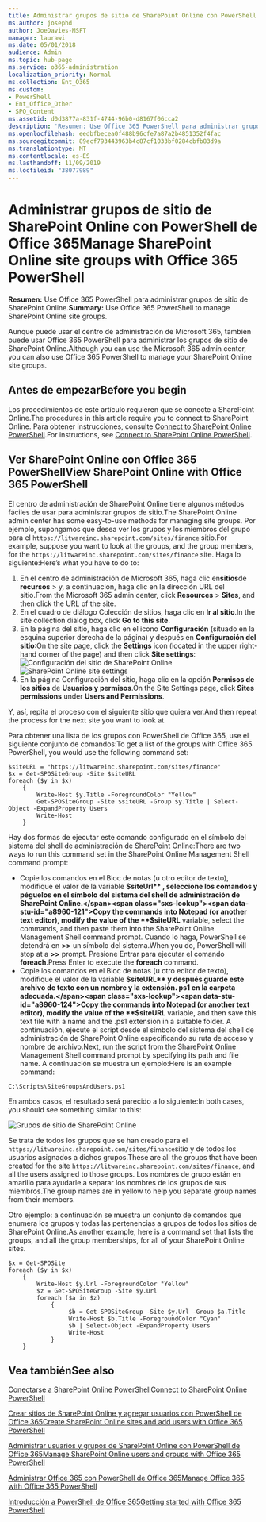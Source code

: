 ```yaml
---
title: Administrar grupos de sitio de SharePoint Online con PowerShell de Office 365
ms.author: josephd
author: JoeDavies-MSFT
manager: laurawi
ms.date: 05/01/2018
audience: Admin
ms.topic: hub-page
ms.service: o365-administration
localization_priority: Normal
ms.collection: Ent_O365
ms.custom:
- PowerShell
- Ent_Office_Other
- SPO_Content
ms.assetid: d0d3877a-831f-4744-96b0-d8167f06cca2
description: 'Resumen: Use Office 365 PowerShell para administrar grupos de sitio de SharePoint Online.'
ms.openlocfilehash: eedbfbecea0f488b96cfe7a87a2b4851352f4fac
ms.sourcegitcommit: 89ecf793443963b4c87cf1033bf0284cbfb83d9a
ms.translationtype: MT
ms.contentlocale: es-ES
ms.lasthandoff: 11/09/2019
ms.locfileid: "38077989"
---
```

# <a name="manage-sharepoint-online-site-groups-with-office-365-powershell"></a><span data-ttu-id="a8960-103">Administrar grupos de sitio de SharePoint Online con PowerShell de Office 365</span><span class="sxs-lookup"><span data-stu-id="a8960-103">Manage SharePoint Online site groups with Office 365 PowerShell</span></span>

 <span data-ttu-id="a8960-104">**Resumen:** Use Office 365 PowerShell para administrar grupos de sitio de SharePoint Online.</span><span class="sxs-lookup"><span data-stu-id="a8960-104">**Summary:** Use Office 365 PowerShell to manage SharePoint Online site groups.</span></span>
  
<span data-ttu-id="a8960-105">Aunque puede usar el centro de administración de Microsoft 365, también puede usar Office 365 PowerShell para administrar los grupos de sitio de SharePoint Online.</span><span class="sxs-lookup"><span data-stu-id="a8960-105">Although you can use the Microsoft 365 admin center, you can also use Office 365 PowerShell to manage your SharePoint Online site groups.</span></span>

## <a name="before-you-begin"></a><span data-ttu-id="a8960-106">Antes de empezar</span><span class="sxs-lookup"><span data-stu-id="a8960-106">Before you begin</span></span>

<span data-ttu-id="a8960-107">Los procedimientos de este artículo requieren que se conecte a SharePoint Online.</span><span class="sxs-lookup"><span data-stu-id="a8960-107">The procedures in this article require you to connect to SharePoint Online.</span></span> <span data-ttu-id="a8960-108">Para obtener instrucciones, consulte [Connect to SharePoint Online PowerShell](https://docs.microsoft.com/powershell/sharepoint/sharepoint-online/connect-sharepoint-online?view=sharepoint-ps).</span><span class="sxs-lookup"><span data-stu-id="a8960-108">For instructions, see [Connect to SharePoint Online PowerShell](https://docs.microsoft.com/powershell/sharepoint/sharepoint-online/connect-sharepoint-online?view=sharepoint-ps).</span></span>

## <a name="view-sharepoint-online-with-office-365-powershell"></a><span data-ttu-id="a8960-109">Ver SharePoint Online con Office 365 PowerShell</span><span class="sxs-lookup"><span data-stu-id="a8960-109">View SharePoint Online with Office 365 PowerShell</span></span>

<span data-ttu-id="a8960-110">El centro de administración de SharePoint Online tiene algunos métodos fáciles de usar para administrar grupos de sitio.</span><span class="sxs-lookup"><span data-stu-id="a8960-110">The SharePoint Online admin center has some easy-to-use methods for managing site groups.</span></span> <span data-ttu-id="a8960-111">Por ejemplo, supongamos que desea ver los grupos y los miembros del grupo para el `https://litwareinc.sharepoint.com/sites/finance` sitio.</span><span class="sxs-lookup"><span data-stu-id="a8960-111">For example, suppose you want to look at the groups, and the group members, for the `https://litwareinc.sharepoint.com/sites/finance` site.</span></span> <span data-ttu-id="a8960-112">Haga lo siguiente:</span><span class="sxs-lookup"><span data-stu-id="a8960-112">Here’s what you have to do to:</span></span>

1. <span data-ttu-id="a8960-113">En el centro de administración de Microsoft 365, haga clic en**sitios**de **recursos** > y, a continuación, haga clic en la dirección URL del sitio.</span><span class="sxs-lookup"><span data-stu-id="a8960-113">From the Microsoft 365 admin center, click **Resources** > **Sites**, and then click the URL of the site.</span></span>
2. <span data-ttu-id="a8960-114">En el cuadro de diálogo Colección de sitios, haga clic en **Ir al sitio**.</span><span class="sxs-lookup"><span data-stu-id="a8960-114">In the site collection dialog box, click **Go to this site**.</span></span>
3. <span data-ttu-id="a8960-115">En la página del sitio, haga clic en el icono **Configuración** (situado en la esquina superior derecha de la página) y después en **Configuración del sitio**:</span><span class="sxs-lookup"><span data-stu-id="a8960-115">On the site page, click the **Settings** icon (located in the upper right-hand corner of the page) and then click **Site settings**:</span></span><br/>
<span data-ttu-id="a8960-116">![Configuración del sitio de SharePoint Online](media/spo-site-settings.png)</span><span class="sxs-lookup"><span data-stu-id="a8960-116">![SharePoint Online site settings](media/spo-site-settings.png)</span></span><br/>
4. <span data-ttu-id="a8960-117">En la página Configuración del sitio, haga clic en la opción **Permisos de los sitios** de **Usuarios y permisos**.</span><span class="sxs-lookup"><span data-stu-id="a8960-117">On the Site Settings page, click **Sites permissions** under **Users and Permissions**.</span></span>

<span data-ttu-id="a8960-118">Y, así, repita el proceso con el siguiente sitio que quiera ver.</span><span class="sxs-lookup"><span data-stu-id="a8960-118">And then repeat the process for the next site you want to look at.</span></span>

<span data-ttu-id="a8960-119">Para obtener una lista de los grupos con PowerShell de Office 365, use el siguiente conjunto de comandos:</span><span class="sxs-lookup"><span data-stu-id="a8960-119">To get a list of the groups with Office 365 PowerShell, you would use the following command set:</span></span>

```
$siteURL = "https://litwareinc.sharepoint.com/sites/finance"
$x = Get-SPOSiteGroup -Site $siteURL
foreach ($y in $x)
    {
        Write-Host $y.Title -ForegroundColor "Yellow"
        Get-SPOSiteGroup -Site $siteURL -Group $y.Title | Select-Object -ExpandProperty Users
        Write-Host
    }
```

<span data-ttu-id="a8960-120">Hay dos formas de ejecutar este comando configurado en el símbolo del sistema del shell de administración de SharePoint Online:</span><span class="sxs-lookup"><span data-stu-id="a8960-120">There are two ways to run this command set in the SharePoint Online Management Shell command prompt:</span></span>

- <span data-ttu-id="a8960-121">Copie los comandos en el Bloc de notas (u otro editor de texto), modifique el valor de la variable **$siteUrl** , seleccione los comandos y péguelos en el símbolo del sistema del shell de administración de SharePoint Online.</span><span class="sxs-lookup"><span data-stu-id="a8960-121">Copy the commands into Notepad (or another text editor), modify the value of the **$siteURL** variable, select the commands, and then paste them into the SharePoint Online Management Shell command prompt.</span></span> <span data-ttu-id="a8960-122">Cuando lo haga, PowerShell se detendrá en **>>** un símbolo del sistema.</span><span class="sxs-lookup"><span data-stu-id="a8960-122">When you do, PowerShell will stop at a **>>** prompt.</span></span> <span data-ttu-id="a8960-123">Presione Entrar para ejecutar el comando **foreach**.</span><span class="sxs-lookup"><span data-stu-id="a8960-123">Press Enter to execute the **foreach** command.</span></span><br/>
- <span data-ttu-id="a8960-124">Copie los comandos en el Bloc de notas (u otro editor de texto), modifique el valor de la variable **$siteURL** y después guarde este archivo de texto con un nombre y la extensión. ps1 en la carpeta adecuada.</span><span class="sxs-lookup"><span data-stu-id="a8960-124">Copy the commands into Notepad (or another text editor), modify the value of the **$siteURL** variable, and then save this text file with a name and the .ps1 extension in a suitable folder.</span></span> <span data-ttu-id="a8960-125">A continuación, ejecute el script desde el símbolo del sistema del shell de administración de SharePoint Online especificando su ruta de acceso y nombre de archivo.</span><span class="sxs-lookup"><span data-stu-id="a8960-125">Next, run the script from the SharePoint Online Management Shell command prompt by specifying its path and file name.</span></span> <span data-ttu-id="a8960-126">A continuación se muestra un ejemplo:</span><span class="sxs-lookup"><span data-stu-id="a8960-126">Here is an example command:</span></span>

```
C:\Scripts\SiteGroupsAndUsers.ps1
```

<span data-ttu-id="a8960-127">En ambos casos, el resultado será parecido a lo siguiente:</span><span class="sxs-lookup"><span data-stu-id="a8960-127">In both cases, you should see something similar to this:</span></span>

![Grupos de sitio de SharePoint Online](media/SPO-site-groups.png)

<span data-ttu-id="a8960-129">Se trata de todos los grupos que se han creado para el `https://litwareinc.sharepoint.com/sites/finance`sitio y de todos los usuarios asignados a dichos grupos.</span><span class="sxs-lookup"><span data-stu-id="a8960-129">These are all the groups that have been created for the site `https://litwareinc.sharepoint.com/sites/finance`, and all the users assigned to those groups.</span></span> <span data-ttu-id="a8960-130">Los nombres de grupo están en amarillo para ayudarle a separar los nombres de los grupos de sus miembros.</span><span class="sxs-lookup"><span data-stu-id="a8960-130">The group names are in yellow to help you separate group names from their members.</span></span>

<span data-ttu-id="a8960-131">Otro ejemplo: a continuación se muestra un conjunto de comandos que enumera los grupos y todas las pertenencias a grupos de todos los sitios de SharePoint Online.</span><span class="sxs-lookup"><span data-stu-id="a8960-131">As another example, here is a command set that lists the groups, and all the group memberships, for all of your SharePoint Online sites.</span></span>

```
$x = Get-SPOSite
foreach ($y in $x)
    {
        Write-Host $y.Url -ForegroundColor "Yellow"
        $z = Get-SPOSiteGroup -Site $y.Url
        foreach ($a in $z)
            {
                 $b = Get-SPOSiteGroup -Site $y.Url -Group $a.Title 
                 Write-Host $b.Title -ForegroundColor "Cyan"
                 $b | Select-Object -ExpandProperty Users
                 Write-Host
            }
    }
```
    
## <a name="see-also"></a><span data-ttu-id="a8960-132">Vea también</span><span class="sxs-lookup"><span data-stu-id="a8960-132">See also</span></span>

[<span data-ttu-id="a8960-133">Conectarse a SharePoint Online PowerShell</span><span class="sxs-lookup"><span data-stu-id="a8960-133">Connect to SharePoint Online PowerShell</span></span>](https://docs.microsoft.com/powershell/sharepoint/sharepoint-online/connect-sharepoint-online?view=sharepoint-ps)

[<span data-ttu-id="a8960-134">Crear sitios de SharePoint Online y agregar usuarios con PowerShell de Office 365</span><span class="sxs-lookup"><span data-stu-id="a8960-134">Create SharePoint Online sites and add users with Office 365 PowerShell</span></span>](create-sharepoint-sites-and-add-users-with-powershell.md)

[<span data-ttu-id="a8960-135">Administrar usuarios y grupos de SharePoint Online con PowerShell de Office 365</span><span class="sxs-lookup"><span data-stu-id="a8960-135">Manage SharePoint Online users and groups with Office 365 PowerShell</span></span>](manage-sharepoint-users-and-groups-with-powershell.md)

[<span data-ttu-id="a8960-136">Administrar Office 365 con PowerShell de Office 365</span><span class="sxs-lookup"><span data-stu-id="a8960-136">Manage Office 365 with Office 365 PowerShell</span></span>](manage-office-365-with-office-365-powershell.md)
  
[<span data-ttu-id="a8960-137">Introducción a PowerShell de Office 365</span><span class="sxs-lookup"><span data-stu-id="a8960-137">Getting started with Office 365 PowerShell</span></span>](getting-started-with-office-365-powershell.md)

